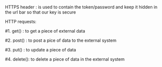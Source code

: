 HTTPS header : is used to contain the token/password and keep it hidden in the url bar so that our key is secure

HTTP requests:

#1. get() : to get a piece of external data

#2. post() : to post a pice of data to the external system

#3. put() : to update a piece of data

#4. delete(): to delete a piece of data in the external system

